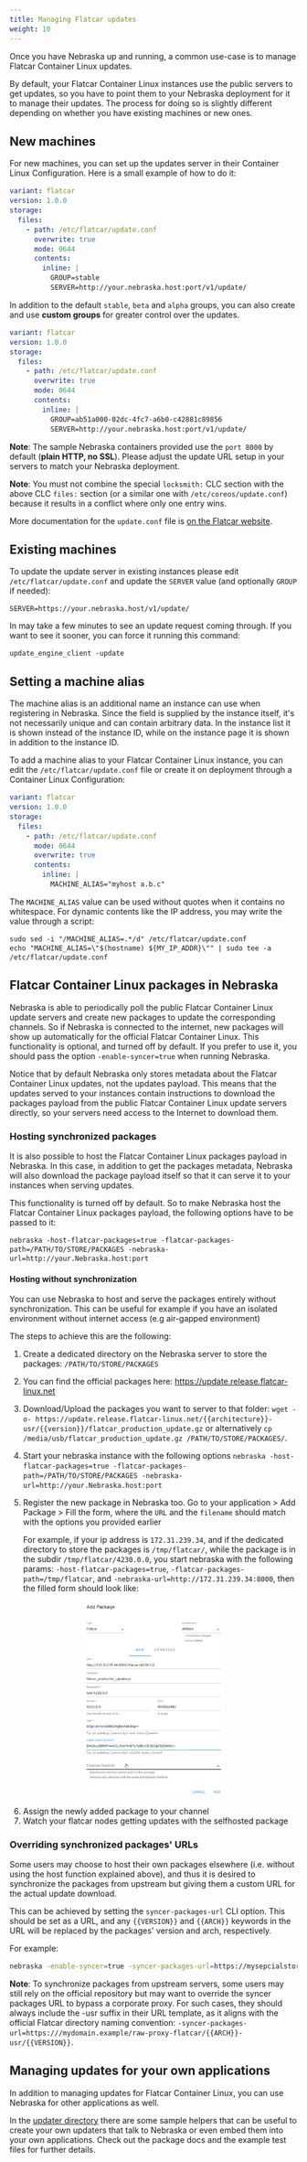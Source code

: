 ```yaml
---
title: Managing Flatcar updates
weight: 10
---
```


Once you have Nebraska up and running, a common use-case is to manage Flatcar Container Linux updates.

By default, your Flatcar Container Linux instances use the public servers to get updates, so you have to point them to your Nebraska deployment for it to
manage their updates. The process for doing so is slightly different depending on whether you have existing machines or new ones.

## New machines

For new machines, you can set up the updates server in their Container Linux Configuration. Here is a small example of how to do it:


```yaml
variant: flatcar
version: 1.0.0
storage:
  files:
    - path: /etc/flatcar/update.conf
      overwrite: true
      mode: 0644
      contents:
        inline: |
          GROUP=stable
          SERVER=http://your.nebraska.host:port/v1/update/
```

In addition to the default `stable`, `beta` and `alpha` groups, you can also create and use **custom groups** for greater control over the updates.


```yaml
variant: flatcar
version: 1.0.0
storage:
  files:
    - path: /etc/flatcar/update.conf
      overwrite: true
      mode: 0644
      contents:
        inline: |
          GROUP=ab51a000-02dc-4fc7-a6b0-c42881c89856
          SERVER=http://your.nebraska.host:port/v1/update/
```

**Note**: The sample Nebraska containers provided use the `port 8000` by default (**plain HTTP, no SSL**). Please adjust the update URL setup in your servers to match your Nebraska deployment.

**Note**: You must not combine the special `locksmith:` CLC section with the above CLC `files:` section (or a similar one with `/etc/coreos/update.conf`) because it results in a conflict where only one entry wins.

More documentation for the `update.conf` file is [on the Flatcar website](https://www.flatcar.org/docs/latest/setup/releases/update-conf/).

## Existing machines

To update the update server in existing instances please edit `/etc/flatcar/update.conf` and update the `SERVER` value (and optionally `GROUP` if needed):

	SERVER=https://your.nebraska.host/v1/update/

In may take a few minutes to see an update request coming through. If you want to see it sooner, you can force it running this command:

	update_engine_client -update

## Setting a machine alias

The machine alias is an additional name an instance can use when registering in Nebraska.
Since the field is supplied by the instance itself, it's not necessarily unique and can contain arbitrary data.
In the instance list it is shown instead of the instance ID, while on the instance page it is shown in addition to the instance ID.

To add a machine alias to your Flatcar Container Linux instance, you can edit the `/etc/flatcar/update.conf` file or create it on deployment through a Container Linux Configuration:

```yaml
variant: flatcar
version: 1.0.0
storage:
  files:
    - path: /etc/flatcar/update.conf
      mode: 0644
      overwrite: true
      contents:
        inline: |
          MACHINE_ALIAS="myhost a.b.c"
```

The `MACHINE_ALIAS` value can be used without quotes when it contains no whitespace.
For dynamic contents like the IP address, you may write the value through a script:

```
sudo sed -i "/MACHINE_ALIAS=.*/d" /etc/flatcar/update.conf
echo "MACHINE_ALIAS=\"$(hostname) ${MY_IP_ADDR}\"" | sudo tee -a /etc/flatcar/update.conf
```

## Flatcar Container Linux packages in Nebraska

Nebraska is able to periodically poll the public Flatcar Container Linux update servers and create new packages to update the corresponding channels. So if Nebraska is connected to the internet, new packages will show up automatically for the official Flatcar Container Linux. This functionality is optional, and turned off by default. If you
prefer to use it, you should pass the option `-enable-syncer=true` when running Nebraska.

Notice that by default Nebraska only stores metadata about the Flatcar Container Linux updates, not the updates payload. This means that the updates served to your instances contain instructions to download the packages payload from the public Flatcar Container Linux update servers directly, so your servers need access to the Internet to download them.

### Hosting synchronized packages

It is also possible to host the Flatcar Container Linux packages payload in Nebraska. In this case, in addition to get the packages metadata, Nebraska will also download the package payload itself so that it can serve it to your instances when serving updates.

This functionality is turned off by default. So to make Nebraska host the Flatcar Container Linux packages payload, the following options have to be passed to it:

    nebraska -host-flatcar-packages=true -flatcar-packages-path=/PATH/TO/STORE/PACKAGES -nebraska-url=http://your.Nebraska.host:port

#### Hosting without synchronization

You can use Nebraska to host and serve the packages entirely without synchronization. This can be useful for example if you have an isolated environment without internet access (e.g air-gapped environment)

The steps to achieve this are the following:

 1. Create a dedicated directory on the Nebraska server to store the packages: `/PATH/TO/STORE/PACKAGES`
 2. You can find the official packages here: https://update.release.flatcar-linux.net
 3. Download/Upload the packages you want to server to that folder: `wget -o- https://update.release.flatcar-linux.net/{{architecture}}-usr/{{version}}/flatcar_production_update.gz` or alternatively `cp /media/usb/flatcar_production_update.gz /PATH/TO/STORE/PACKAGES/`.
 4. Start your nebraska instance with the following options `nebraska -host-flatcar-packages=true -flatcar-packages-path=/PATH/TO/STORE/PACKAGES -nebraska-url=http://your.Nebraska.host:port`
 5. Register the new package in Nebraska too. Go to your application > Add Package > Fill the form, where the `URL` and the `filename` should match with the options you provided earlier

    For example, if your ip address is `172.31.239.34`, and if the dedicated directory to store the packages is `/tmp/flatcar/`, while the package is in the subdir `/tmp/flatcar/4230.0.0`, you start nebraska with the following params: `-host-flatcar-packages=true`, `-flatcar-packages-path=/tmp/flatcar`, and `-nebraska-url=http://172.31.239.34:8000`, then the filled form should look like:

<p align="center">
  <img width="50%" style="max-width:50%" src="./images/nebraska-hosts-packages.png">
</p>

 6. Assign the newly added package to your channel
 7. Watch your flatcar nodes getting updates with the selfhosted package

### Overriding synchronized packages' URLs

Some users may choose to host their own packages elsewhere (i.e. without using the
host function explained above), and thus it is desired to synchronize the packages
from upstream but giving them a custom URL for the actual update download.

This can be achieved by setting the `syncer-packages-url` CLI option. This should
be set as a URL, and any `{{VERSION}}` and `{{ARCH}}` keywords in the URL will be
replaced by the packages' version and arch, respectively.

For example:
```bash
nebraska -enable-syncer=true -syncer-packages-url=https://mysepcialstorage.io/flatcar/{{ARCH}}/{{VERSION}}
```

**Note**: To synchronize packages from upstream servers, some users may still rely on the official repository but may want to override the syncer packages URL to bypass a corporate proxy. For such cases, they should always include the -usr suffix in their URL template, as it aligns with the official Flatcar directory naming convention: `-syncer-packages-url=https:///mydomain.example/raw-proxy-flatcar/{{ARCH}}-usr/{{VERSION}}`.

## Managing updates for your own applications

In addition to managing updates for Flatcar Container Linux, you can use Nebraska for other applications as well.

In the [updater directory](https://github.com/flatcar/nebraska/tree/main/updater) there are some sample helpers that can be useful to create your own updaters that talk to Nebraska or even embed them into your own applications. Check out the package docs and the example test files for further details.
